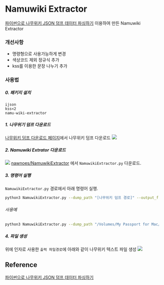 # Namuwiki Extractor
[파이썬으로 나무위키 JSON 덤프 데이터 파싱하기](https://heegyukim.medium.com/%ED%8C%8C%EC%9D%B4%EC%8D%AC%EC%9C%BC%EB%A1%9C-%EB%82%98%EB%AC%B4%EC%9C%84%ED%82%A4-json-%EB%8D%A4%ED%94%84-%EB%8D%B0%EC%9D%B4%ED%84%B0-%ED%8C%8C%EC%8B%B1%ED%95%98%EA%B8%B0-8f41cee1e155) 이용하여 만든 Namuwiki Extractor  

### 개선사항
- 명령형으로 사용가능하게 변경
- 색상코드 제외 정규식 추가
- kss를 이용한 문장 나누기 추가

### 사용법
##### 0. 패키지 설치
```text
ijson
kss<2
namu-wiki-extractor
```
##### 1. 나무위기 덤프 다운로드
[나무위키 덤프 다운로드 페이지](https://namu.wiki/w/%EB%82%98%EB%AC%B4%EC%9C%84%ED%82%A4:%EB%8D%B0%EC%9D%B4%ED%84%B0%EB%B2%A0%EC%9D%B4%EC%8A%A4%20%EB%8D%A4%ED%94%84)에서 나무위키 덤프 다운로드 
![](https://images.velog.io/images/nawnoes/post/f7211354-e0b3-40a8-af68-087df9a69473/image.png)
##### 2. Namuwiki Extrator 다운로드
![](https://images.velog.io/images/nawnoes/post/1939c2cf-6ca9-4ae5-abf9-17114d786166/image.png)
[nawnoes/NamuwikiExtractor](https://github.com/nawnoes/NamuwikiExtractor) 에서 `NamuwikiExtractor.py` 다운로드.
##### 3. 명령어 실행
`NamuwikiExtractor.py` 경로에서 아래 명령어 실행. 
```sh
python3 NamuwikiExtractor.py --dump_path "[나무위키 덤프 경로]" --output_file "[출력 파일경로]"
```

###### 사용예  
```sh
python3 NamuwikiExtractor.py --dump_path "/Volumes/My Passport for Mac/00_nlp/나무위키/docData200302.json" --output_file "./namuwiki.txt"
```


##### 4. 파일 생성
위에 인자로 사용한 `출력 파일경로`에 아래와 같이 나무위키 텍스트 파일 생성
![](https://images.velog.io/images/nawnoes/post/37b3bbf2-b5cd-41c7-94ba-212b6085608b/image.png)



## Reference
[파이썬으로 나무위키 JSON 덤프 데이터 파싱하기](https://heegyukim.medium.com/%ED%8C%8C%EC%9D%B4%EC%8D%AC%EC%9C%BC%EB%A1%9C-%EB%82%98%EB%AC%B4%EC%9C%84%ED%82%A4-json-%EB%8D%A4%ED%94%84-%EB%8D%B0%EC%9D%B4%ED%84%B0-%ED%8C%8C%EC%8B%B1%ED%95%98%EA%B8%B0-8f41cee1e155)
